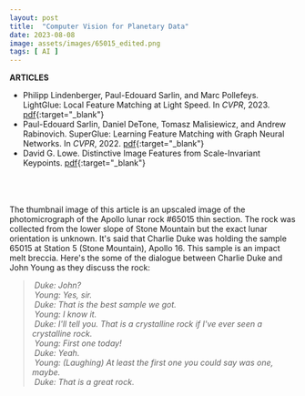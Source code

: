 ```yaml
---
layout: post
title:  "Computer Vision for Planetary Data"
date: 2023-08-08
image: assets/images/65015_edited.png
tags: [ AI ]
---
```




**ARTICLES**   

- Philipp Lindenberger, Paul-Edouard Sarlin, and Marc Pollefeys. LightGlue: Local Feature Matching at Light Speed. In <em>CVPR</em>, 2023. [pdf](https://arxiv.org/pdf/2306.13643.pdf){:target="_blank"}
- Paul-Edouard Sarlin, Daniel DeTone, Tomasz Malisiewicz, and Andrew Rabinovich. SuperGlue: Learning Feature Matching with Graph Neural Networks. In <em>CVPR</em>, 2022. [pdf](https://arxiv.org/pdf/1911.11763.pdf){:target="_blank"}
- David G. Lowe. Distinctive Image Features from Scale-Invariant Keypoints. [pdf](https://www.cs.ubc.ca/~lowe/papers/ijcv04.pdf){:target="_blank"}


<br/>
<br/>
<br/>
The thumbnail image of this article is an upscaled image of the photomicrograph of the Apollo lunar rock #65015 thin section. The rock was collected from the lower slope of Stone Mountain but the exact lunar orientation is unknown. It's said that Charlie Duke was holding the sample 65015 at Station 5 (Stone Mountain), Apollo 16. This sample is an impact melt breccia. Here's the some of the dialogue between Charlie Duke and John Young as they discuss the rock: 

> &nbsp;<em>Duke: John?</em>  
> &nbsp;<em>Young: Yes, sir.</em>   
> &nbsp;<em>Duke: That is the best sample we got.</em>   
> &nbsp;<em>Young: I know it.</em>   
> &nbsp;<em>Duke: I'll tell you. That is a crystalline rock if I've ever seen a crystalline rock.</em>   
> &nbsp;<em>Young: First one today!</em>   
> &nbsp;<em>Duke: Yeah.</em>   
> &nbsp;<em>Young: (Laughing) At least the first one you could say was one, maybe.</em>    
> &nbsp;<em>Duke: That is a great rock.</em>




